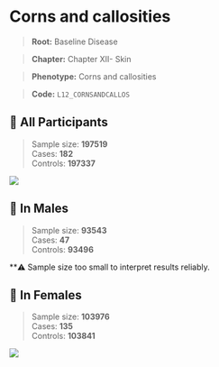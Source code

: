# Corns and callosities

> **Root:** Baseline Disease  

> **Chapter:** Chapter XII- Skin  

> **Phenotype:** Corns and callosities  

> **Code:** `L12_CORNSANDCALLOS`

## 🧪 All Participants  
> Sample size: **197519**  
> Cases: **182**  
> Controls: **197337**
<img src="/Disease/Figures/ALL/Incidence/L12_CORNSANDCALLOS.png"/>
<CsvTable src="/Disease/Data/ALL/Incidence/COX_L12_CORNSANDCALLOS.csv" label="🔍 View full results" />

## 👨 In Males  
> Sample size: **93543**  
> Cases: **47**  
> Controls: **93496**

**⚠️ Sample size too small to interpret results reliably.


## 👩 In Females  
> Sample size: **103976**  
> Cases: **135**  
> Controls: **103841**
<img src="/Disease/Figures/Female/Incidence/L12_CORNSANDCALLOS.png"/>
<CsvTable src="/Disease/Data/Female/Incidence/COX_L12_CORNSANDCALLOS.csv" label="🔍 View full results" />
